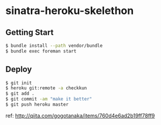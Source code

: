 # sinatra-heroku-skelethon
## Getting Start
```bash
$ bundle install --path vendor/bundle
$ bundle exec foreman start
```

## Deploy
```bash
$ git init
$ heroku git:remote -a checkkun
$ git add .
$ git commit -am "make it better"
$ git push heroku master
```

ref: http://qiita.com/gogotanaka/items/760d4e6ad2b19ff78ff9
